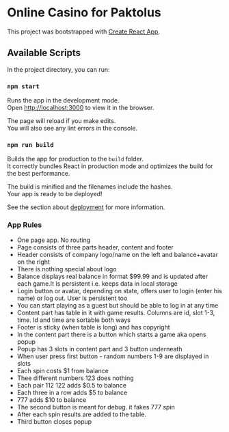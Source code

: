 # Online Casino for Paktolus

This project was bootstrapped with [Create React App](https://github.com/facebook/create-react-app).

## Available Scripts

In the project directory, you can run:

### `npm start`

Runs the app in the development mode.\
Open [http://localhost:3000](http://localhost:3000) to view it in the browser.

The page will reload if you make edits.\
You will also see any lint errors in the console.

### `npm run build`

Builds the app for production to the `build` folder.\
It correctly bundles React in production mode and optimizes the build for the best performance.

The build is minified and the filenames include the hashes.\
Your app is ready to be deployed!

See the section about [deployment](https://facebook.github.io/create-react-app/docs/deployment) for more information.

### App Rules

* One page app. No routing
* Page consists of three parts header, content and footer
* Header consists of company logo/name on the left and balance+avatar on the right
* There is nothing special about logo
* Balance displays real balance in format $99.99 and is updated after each game.It                    is persistent i.e. keeps data in local storage
* Login button or avatar, depending on state, offers user to login (enter his name) or log out. User is persistent too
* You can start playing as a guest but should be able to log in at any time
* Content part has table in it with game results. Columns are id, slot 1-3, time. Id and time are sortable both ways
* Footer is sticky (when table is long) and has copyright
* In the content part there is a button which starts a game aka opens popup
* Popup has 3 slots in content part and 3 button underneath
* When user press first button - random numbers 1-9 are displayed in slots
* Each spin costs $1 from balance
* Thee different numbers 123 does nothing
* Each pair 112 122 adds $0.5 to balance
* Each three in a row adds $5 to balance
* 777 adds $10 to balance
* The second button is meant for debug. it fakes 777 spin
* After each spin results are added to the table.
* Third button closes popup

